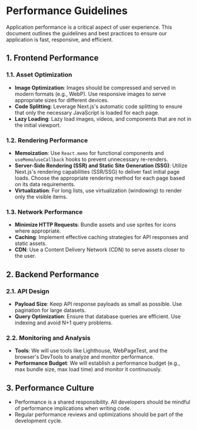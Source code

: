 # Performance Guidelines

Application performance is a critical aspect of user experience. This document outlines the guidelines and best practices to ensure our application is fast, responsive, and efficient.

## 1. Frontend Performance

### 1.1. Asset Optimization
- **Image Optimization**: Images should be compressed and served in modern formats (e.g., WebP). Use responsive images to serve appropriate sizes for different devices.
- **Code Splitting**: Leverage Next.js's automatic code splitting to ensure that only the necessary JavaScript is loaded for each page.
- **Lazy Loading**: Lazy load images, videos, and components that are not in the initial viewport.

### 1.2. Rendering Performance
- **Memoization**: Use `React.memo` for functional components and `useMemo`/`useCallback` hooks to prevent unnecessary re-renders.
- **Server-Side Rendering (SSR) and Static Site Generation (SSG)**: Utilize Next.js's rendering capabilities (SSR/SSG) to deliver fast initial page loads. Choose the appropriate rendering method for each page based on its data requirements.
- **Virtualization**: For long lists, use virtualization (windowing) to render only the visible items.

### 1.3. Network Performance
- **Minimize HTTP Requests**: Bundle assets and use sprites for icons where appropriate.
- **Caching**: Implement effective caching strategies for API responses and static assets.
- **CDN**: Use a Content Delivery Network (CDN) to serve assets closer to the user.

## 2. Backend Performance

### 2.1. API Design
- **Payload Size**: Keep API response payloads as small as possible. Use pagination for large datasets.
- **Query Optimization**: Ensure that database queries are efficient. Use indexing and avoid N+1 query problems.

### 2.2. Monitoring and Analysis
- **Tools**: We will use tools like Lighthouse, WebPageTest, and the browser's DevTools to analyze and monitor performance.
- **Performance Budget**: We will establish a performance budget (e.g., max bundle size, max load time) and monitor it continuously.

## 3. Performance Culture
- Performance is a shared responsibility. All developers should be mindful of performance implications when writing code.
- Regular performance reviews and optimizations should be part of the development cycle.
